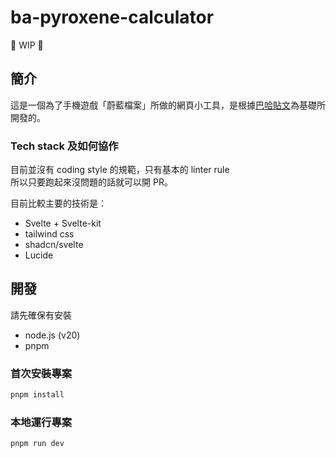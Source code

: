 # ba-pyroxene-calculator

🚧 WIP 🚧

## 簡介

這是一個為了手機遊戲「蔚藍檔案」所做的網頁小工具，是根據[巴哈貼文](https://forum.gamer.com.tw/C.php?bsn=38898&snA=4506)為基礎所開發的。

### Tech stack 及如何協作

目前並沒有 coding style 的規範，只有基本的 linter rule  
所以只要跑起來沒問題的話就可以開 PR。

目前比較主要的技術是：

- Svelte + Svelte-kit
- tailwind css
- shadcn/svelte
- Lucide

## 開發

請先確保有安裝

- node.js (v20)
- pnpm

### 首次安裝專案

```bash
pnpm install
```

### 本地運行專案

```bash
pnpm run dev
```
